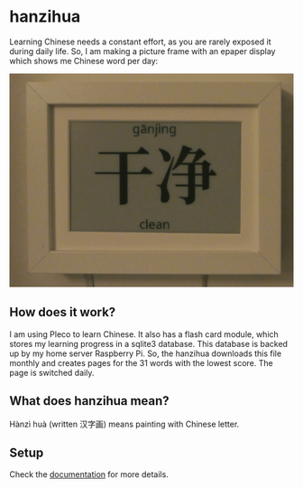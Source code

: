 # hanzihua
Learning Chinese needs a constant effort, as you are rarely exposed it during daily life. So, I am making a picture
frame with an epaper display which shows me Chinese word per day:

![hanzihua](hanzihua.gif)

## How does it work?
I am using Pleco to learn Chinese. It also has a flash card module, which stores my learning progress in a sqlite3
database. This database is backed up by my home server Raspberry Pi. So, the hanzihua downloads this file monthly and
creates pages for the 31 words with the lowest score. The page is switched daily.

## What does hanzihua mean?
Hànzì huà (written 汉字画) means painting with Chinese letter.

## Setup
Check the [documentation](doc/) for more details.